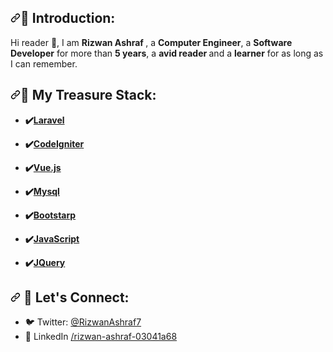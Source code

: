 <article class="markdown-body entry-content container-lg f5" itemprop="text">
    <h2><a id="user-content-introduction" class="anchor" aria-hidden="true" href="#introduction">
            <svg class="octicon octicon-link" viewBox="0 0 16 16" version="1.1" width="16" height="16"
                aria-hidden="true">
                <path fill-rule="evenodd"
                    d="M7.775 3.275a.75.75 0 001.06 1.06l1.25-1.25a2 2 0 112.83 2.83l-2.5 2.5a2 2 0 01-2.83 0 .75.75 0 00-1.06 1.06 3.5 3.5 0 004.95 0l2.5-2.5a3.5 3.5 0 00-4.95-4.95l-1.25 1.25zm-4.69 9.64a2 2 0 010-2.83l2.5-2.5a2 2 0 012.83 0 .75.75 0 001.06-1.06 3.5 3.5 0 00-4.95 0l-2.5 2.5a3.5 3.5 0 004.95 4.95l1.25-1.25a.75.75 0 00-1.06-1.06l-1.25 1.25a2 2 0 01-2.83 0z">
                </path>
            </svg></a>👨 Introduction:</h2>
    <p>Hi reader <g-emoji class="g-emoji" alias="wave"
            fallback-src="https://github.githubassets.com/images/icons/emoji/unicode/1f44b.png">👋</g-emoji>, I am
        <strong>Rizwan Ashraf </strong>, a <strong>Computer Engineer</strong>, a <strong>Software Developer</strong> for
        more
        than <strong>5 years</strong>, a <strong> avid reader </strong> and a <strong>learner</strong> for as long as I
        can remember.</strong></p>
    <h2><a id="user-content-programming-languages" class="anchor" aria-hidden="true" href="#programming-languages"><svg
                class="octicon octicon-link" viewBox="0 0 16 16" version="1.1" width="16" height="16"
                aria-hidden="true">
                <path fill-rule="evenodd"
                    d="M7.775 3.275a.75.75 0 001.06 1.06l1.25-1.25a2 2 0 112.83 2.83l-2.5 2.5a2 2 0 01-2.83 0 .75.75 0 00-1.06 1.06 3.5 3.5 0 004.95 0l2.5-2.5a3.5 3.5 0 00-4.95-4.95l-1.25 1.25zm-4.69 9.64a2 2 0 010-2.83l2.5-2.5a2 2 0 012.83 0 .75.75 0 001.06-1.06 3.5 3.5 0 00-4.95 0l-2.5 2.5a3.5 3.5 0 004.95 4.95l1.25-1.25a.75.75 0 00-1.06-1.06l-1.25 1.25a2 2 0 01-2.83 0z">
                </path>
            </svg></a>💼 My Treasure Stack:</h2>
    <ul>
        <li>
            <p><strong>✔️<a href="https://laravel.com/" target="_blank" rel="nofollow">Laravel</a></strong> </p>
        </li>
        <li>
            <p><strong>✔️<a href="https://codeigniter.com/" target="_blank" rel="nofollow">CodeIgniter</a></strong> </p>
        </li>
        <li>
            <p><strong>✔️<a href="https://vuejs.org/" target="_blank" rel="nofollow">Vue.js</a></strong> </p>
        </li>
        <li>
            <p><strong>✔️<a href="https://www.mysql.com/" target="_blank" rel="nofollow">Mysql</a></strong> </p>
        </li>
        <li>
            <p><strong>✔️<a href="https://getbootstrap.com/" target="_blank" rel="nofollow">Bootstarp</a></strong> </p>
        </li>
        <li>
            <p><strong>✔️<a href="https://developer.mozilla.org/en-US/docs/Web/JavaScript" target="_blank"
                        rel="nofollow">JavaScript</a></strong> </p>
        </li>
        <li>
            <p><strong>✔️<a href="https://jquery.com/" target="_blank" rel="nofollow">JQuery</a></strong></p>
        </li>
    </ul>
    <h2><a id="user-content-programming-languages" class="anchor" aria-hidden="true" href="#programming-languages"><svg
                class="octicon octicon-link" viewBox="0 0 16 16" version="1.1" width="16" height="16"
                aria-hidden="true">
                <path fill-rule="evenodd"
                    d="M7.775 3.275a.75.75 0 001.06 1.06l1.25-1.25a2 2 0 112.83 2.83l-2.5 2.5a2 2 0 01-2.83 0 .75.75 0 00-1.06 1.06 3.5 3.5 0 004.95 0l2.5-2.5a3.5 3.5 0 00-4.95-4.95l-1.25 1.25zm-4.69 9.64a2 2 0 010-2.83l2.5-2.5a2 2 0 012.83 0 .75.75 0 001.06-1.06 3.5 3.5 0 00-4.95 0l-2.5 2.5a3.5 3.5 0 004.95 4.95l1.25-1.25a.75.75 0 00-1.06-1.06l-1.25 1.25a2 2 0 01-2.83 0z">
                </path>
            </svg></a> 🔗 Let's Connect:</h2>
    <ul>
        <li>
            <g-emoji class="g-emoji" alias="bird"
                fallback-src="https://github.githubassets.com/images/icons/emoji/unicode/1f426.png">🐦</g-emoji>
            Twitter:
            <a href="https://twitter.com/manbirmarwah" rel="nofollow">@RizwanAshraf7</a>
        </li>
        <li>
            <g-emoji class="g-emoji" alias="busts_in_silhouette"
                fallback-src="https://www.linkedin.com/in/rizwan-ashraf-03041a68">👥</g-emoji> LinkedIn <a
                href="https://linkedin.com/in/manbirmarwah" rel="nofollow">/rizwan-ashraf-03041a68</a>
        </li>
        </li>
    </ul>
</article>
</div>
</div>
